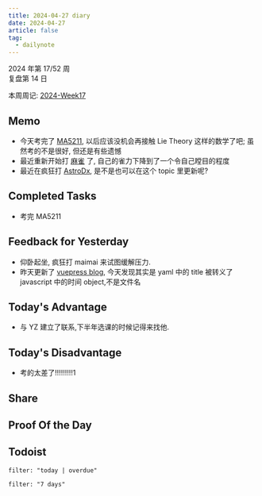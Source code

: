 ```yaml
---
title: 2024-04-27 diary
date: 2024-04-27
article: false
tag:
  - dailynote
---
```

  
2024 年第 17/52 周  
复盘第 14 日

本周周记: [2024-Week17](2024-Week17)

## Memo
- 今天考完了 [MA5211](MA5211), 以后应该没机会再接触 Lie Theory 这样的数学了吧; 虽然考的不是很好, 但还是有些遗憾
- 最近重新开始打 [麻雀](麻雀) 了, 自己的雀力下降到了一个令自己瞠目的程度
- 最近在疯狂打 [AstroDx](01%20Maimai), 是不是也可以在这个 topic 里更新呢?
## Completed Tasks
- 考完 MA5211
## Feedback for Yesterday
- 仰卧起坐, 疯狂打 maimai 来试图缓解压力.
- 昨天更新了 [vuepress blog](vuepress%20blog), 今天发现其实是 yaml 中的 title 被转义了 javascript 中的时间 object,不是文件名
## Today's Advantage
- 与 YZ 建立了联系,下半年选课的时候记得来找他.

## Today's Disadvantage
- 考的太差了!!!!!!!!!1

## Share

## Proof Of the Day

## Todoist
```todoist
filter: "today | overdue"
```
```todoist
filter: "7 days"
```